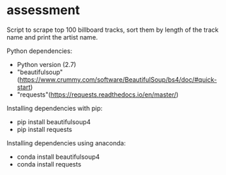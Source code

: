 # assessment

Script to scrape top 100 billboard tracks, sort them by length of the track name and print the artist name.

Python dependencies: 
- Python version (2.7)
- "beautifulsoup"(https://www.crummy.com/software/BeautifulSoup/bs4/doc/#quick-start) 
- "requests"(https://requests.readthedocs.io/en/master/)

Installing dependencies with pip:
- pip install beautifulsoup4
- pip install requests


Installing dependencies using anaconda:
- conda install beautifulsoup4
- conda install requests
